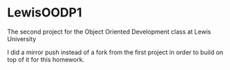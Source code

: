 # LewisOODP1
The second project for the Object Oriented Development class at Lewis University

I did a mirror push instead of a fork from the first project in order to build on top of it for this homework.
